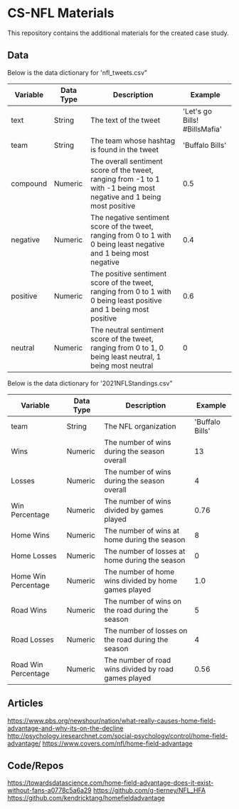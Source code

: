 # CS-NFL Materials

This repository contains the additional materials for the created case study.

## Data

Below is the data dictionary for 'nfl_tweets.csv"

| Variable | Data Type | Description | Example |
|----------|-----------|-------------|---------|
| text | String | The text of the tweet | 'Let's go Bills! #BillsMafia' |
| team | String | The team whose hashtag is found in the tweet | 'Buffalo Bills' |
| compound | Numeric | The overall sentiment score of the tweet, ranging from -1 to 1 with -1 being most negative and 1 being most positive | 0.5 |
| negative | Numeric | The negative sentiment score of the tweet, ranging from 0 to 1 with 0 being least negative and 1 being most negative | 0.4 |
| positive | Numeric | The positive sentiment score of the tweet, ranging from 0 to 1 with 0 being least positive and 1 being most positive | 0.6 |
| neutral | Numeric | The neutral sentiment score of the tweet, ranging from 0 to 1, 0 being least neutral, 1 being most neutral | 0 |

Below is the data dictionary for '2021NFLStandings.csv"

| Variable | Data Type | Description | Example |
|----------|-----------|-------------|---------|
| team | String | The NFL organization | 'Buffalo Bills' |
| Wins | Numeric | The number of wins during the season overall | 13 |
| Losses | Numeric | The number of wins during the season overall | 4 |
| Win Percentage | Numeric | The number of wins divided by games played | 0.76 |
| Home Wins | Numeric | The number of wins at home during the season | 8 |
| Home Losses | Numeric | The number of losses at home during the season | 0 |
| Home Win Percentage | Numeric | The number of home wins divided by home games played | 1.0 |
| Road Wins | Numeric | The number of wins on the road during the season | 5 |
| Road Losses | Numeric | The number of losses on the road during the season | 4 |
| Road Win Percentage | Numeric | The number of road wins divided by road games played | 0.56 |

## Articles
https://www.pbs.org/newshour/nation/what-really-causes-home-field-advantage-and-why-its-on-the-decline
http://psychology.iresearchnet.com/social-psychology/control/home-field-advantage/
https://www.covers.com/nfl/home-field-advantage

## Code/Repos
https://towardsdatascience.com/home-field-advantage-does-it-exist-without-fans-a0778c5a6a29
https://github.com/g-tierney/NFL_HFA
https://github.com/kendricktang/homefieldadvantage
